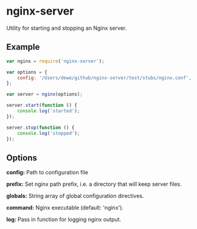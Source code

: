 # nginx-server
Utility for starting and stopping an Nginx server.

## Example

```javascript
var nginx = require('nginx-server');

var options = {
    config: '/Users/dewe/github/nginx-server/test/stubs/nginx.conf',
};

var server = nginx(options);

server.start(function () {
    console.log('started');
});

server.stop(function () {
    console.log('stopped');
});
```

## Options

__config:__ Path to configuration file

__prefix:__ Set nginx path prefix, i.e. a directory that will keep server files. 

__globals:__ String array of global configuration directives.

__command:__ Nginx executable (default: 'nginx').

__log:__ Pass in function for logging nginx output. 